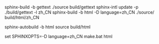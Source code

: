 sphinx-build -b gettext ./source build/gettext
sphinx-intl update -p ./build/gettext -l zh_CN
sphinx-build -b html -D language=zh_CN ./source/ build/html/zh_CN

sphinx-autobuild -b html source build/html

set SPHINXOPTS=-D language=zh_CN
make.bat html